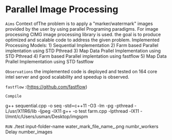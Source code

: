 # Parallel Image Processing 
`Aims` 
Context ofThe problem is to apply a "marker/watermark" images provided by the user by using parallel Programing paradigms.
For image processing CIMG image processing library is used. the goal is to produce optimized and scalable code to address the given problem. 
Implemented Processing Models:
        1) Sequential Implementation
        2) Farm based Parallel implentation using STD Pthread
        3) Map Data Prallel Implementation using STD Pthread
        4) Farm based Parallel implentation using fastflow
        5) Map Data Prallel Implementation using STD fastflow
        
`Observations`
the implemented code is deployed and tested on 164 core intel server and good scalability and speedup is observed.

`fastflow`
 :(https://github.com/fastflow) 

`Compile`

g++ sequential.cpp -o seq -std=c++11 -O3 -lm -pg -pthread -L/usr/X11R6/lib -ljpeg -lX11
g++ -o test farm.cpp -lpthread -lX11 -I/mnt/c/Users/usman/Desktop/imgspm

`RUN` 
./test input-folder-name water_mark_file_name_.png numbr_workers Delay number_images

